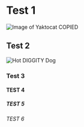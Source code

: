 # Test 1
![Image of Yaktocat COPIED](https://octodex.github.com/images/yaktocat.png)

## Test 2
![Hot DIGGITY Dog](https://dormroomcook.com/wp-content/uploads/2020/07/Microwave-Hot-Dogs-4x3-1.jpg)
### Test 3
#### TEST 4
##### TEST 5
###### TEST 6
